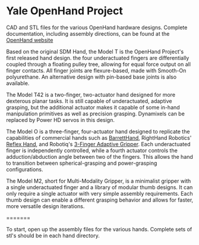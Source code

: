 Yale OpenHand Project
=======

CAD and STL files for the various OpenHand hardware designs. Complete documentation, including assembly directions, can be found at the [OpenHand website](http://www.eng.yale.edu/grablab/openhand/)

Based on the original SDM Hand, the Model T is the OpenHand Project's first released hand design. the four underactuated fingers are differentially coupled through a floating pulley tree, allowing for equal force output on all finger contacts. All finger joints are flexure-based, made with Smooth-On polyurethane. An alternative design with pin-based base joints is also available.

The Model T42 is a two-finger, two-actuator hand designed for more dexterous planar tasks. It is still capable of underactuated, adaptive grasping, but the additional actuator makes it capable of some in-hand manipulation primitives as well as precision grasping. Dynamixels can be replaced by Power HD servos in this design.

The Model O is a three-finger, four-actuator hand designed to replicate the capabilities of commercial hands such as [BarrettHand](http://www.barrett.com/robot/products-hand.htm), RightHand Robotics' [Reflex Hand](http://www.righthandrobotics.com/main:reflex), and Robotiq's [3-Finger Adaptive Gripper](http://robotiq.com/products/industrial-robot-hand/). Each underactuated finger is independently controlled, while a fourth actuator controls the adduction/abduction angle between two of the fingers. This allows the hand to transition between spherical-grasping and power-grasping configurations. 

The Model M2, short for Multi-Modality Gripper, is a minimalist gripper with a single underactuated finger and a library of modular thumb designs. It can only require a single actuator with very simple assembly requirements. Each thumb design can enable a different grasping behavior and allows for faster, more versatile design iterations.

======= 

To start, open up the assembly files for the various hands. Complete sets of stl's should be in each hand directory.


